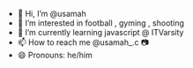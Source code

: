 - 👋 Hi, I’m @usamah
- 👀 I’m interested in football , gyming , shooting 
- 🌱 I’m currently learning javascript @ ITVarsity
- 📫 How to reach me @usamah_.c 📷
- 😄 Pronouns: he/him


<!---
usamah06/usamah06 is a ✨ special ✨ repository because its `README.md` (this file) appears on your GitHub profile.
You can click the Preview link to take a look at your changes.
--->
